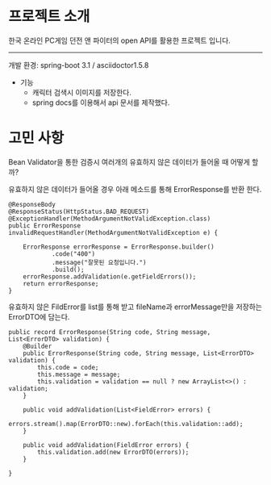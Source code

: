 # 프로젝트 소개
한국 온라인 PC게임 던전 앤 파이터의 open API를 활용한 프로젝트 입니다.

---

개발 환경: spring-boot 3.1 / asciidoctor1.5.8
- 기능
    - 캐릭터 검색시 이미지를 저장한다.
    - spring docs를 이용해서 api 문서를 제작했다.

# 고민 사항
Bean Validator을 통한 검증시 여러개의 유효하지 않은 데이터가 들어올 때 어떻게 할까?


유효하지 않은 데이터가 들어올 경우 아래 메소드를 통해 ErrorResponse를 반환 한다.
    
    @ResponseBody
    @ResponseStatus(HttpStatus.BAD_REQUEST)
    @ExceptionHandler(MethodArgumentNotValidException.class)
    public ErrorResponse invalidRequestHandler(MethodArgumentNotValidException e) {

        ErrorResponse errorResponse = ErrorResponse.builder()
                .code("400")
                .message("잘못된 요청입니다.")
                .build();
        errorResponse.addValidation(e.getFieldErrors());
        return errorResponse;
    }

유효하지 않은 FildError를 list<FildError>를 통해 받고 fileName과 errorMessage만을 저장하는 ErrorDTO에 담는다.

 
    public record ErrorResponse(String code, String message, List<ErrorDTO> validation) {
        @Builder
        public ErrorResponse(String code, String message, List<ErrorDTO> validation) {
            this.code = code;
            this.message = message;
            this.validation = validation == null ? new ArrayList<>() : validation;
        }

        public void addValidation(List<FieldError> errors) {
            errors.stream().map(ErrorDTO::new).forEach(this.validation::add);
        }
    
        public void addValidation(FieldError errors) {
            this.validation.add(new ErrorDTO(errors));
        }

    }

